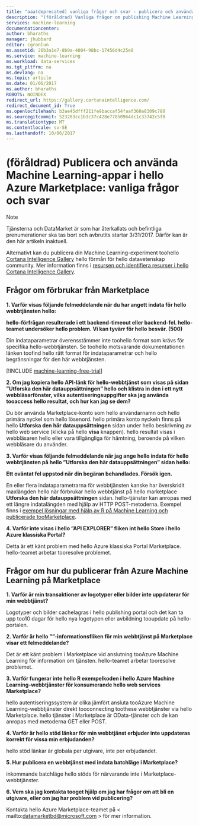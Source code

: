 ```yaml
---
title: "aaa(deprecated) vanliga frågor och svar - publicera och använda Machine Learning-appar i Azure Marketplace | Microsoft Docs"
description: "(föråldrad) Vanliga frågor om publishing Machine Learning-appar i hello Azure Marketplace"
services: machine-learning
documentationcenter: 
author: bharaths
manager: jhubbard
editor: cgronlun
ms.assetid: 26b3a1e7-8b9a-4004-98bc-17456d4c25e8
ms.service: machine-learning
ms.workload: data-services
ms.tgt_pltfrm: na
ms.devlang: na
ms.topic: article
ms.date: 01/06/2017
ms.author: bharaths
ROBOTS: NOINDEX
redirect_url: https://gallery.cortanaintelligence.com/
redirect_document_id: True
ms.openlocfilehash: b3ae45dfff211fe9baccaf54faaf360a8309c780
ms.sourcegitcommit: 523283cc1b3c37c428e77850964dc1c33742c5f0
ms.translationtype: MT
ms.contentlocale: sv-SE
ms.lasthandoff: 10/06/2017
---
```

# <a name="deprecated-publishing-and-using-machine-learning-apps-in-hello-azure-marketplace-faq"></a>(föråldrad) Publicera och använda Machine Learning-appar i hello Azure Marketplace: vanliga frågor och svar

> [!NOTE]
> Tjänsterna och DataMarket är som har återkallats och befintliga prenumerationer ska tas bort och avbrutits startar 3/31/2017. Därför kan är den här artikeln inaktuell. 
> 
> Alternativt kan du publicera din Machine Learning-experiment toohello [Cortana Intelligence Gallery](https://gallery.cortanaintelligence.com/) hello förmån för hello datavetenskap community. Mer information finns i [resursen och identifiera resurser i hello Cortana Intelligence Gallery](https://docs.microsoft.com/en-us/azure/machine-learning/machine-learning-gallery-how-to-use-contribute-publish).


## <a name="questions-about-consuming-from-marketplace"></a>Frågor om förbrukar från Marketplace
**1. Varför visas följande felmeddelande när du har angett indata för hello webbtjänsten hello:**

**hello-förfrågan resulterade i ett backend-timeout eller backend-fel. hello-teamet undersöker hello problem. Vi kan tyvärr för hello besvär. (500)**

Din indataparametrar överensstämmer inte toohello format som krävs för specifika hello-webbtjänsten. Se toohello motsvarande dokumentationen länken toofind hello rätt format för indataparametrar och hello begränsningar för den här webbtjänsten.

[!INCLUDE [machine-learning-free-trial](../../includes/machine-learning-free-trial.md)]

**2. Om jag kopiera hello API-länk för hello-webbtjänst som visas på sidan ”Utforska den här datauppsättningen” hello och klistra in den i ett nytt webbläsarfönster, vilka autentiseringsuppgifter ska jag använda tooaccess hello resultat, och hur kan jag se dem?**

Du bör använda Marketplace-konto som hello användarnamn och hello primära nyckel som hello lösenord. hello primära konto nyckeln finns på hello **Utforska den här datauppsättningen** sidan under hello beskrivning av hello web service (klicka på hello **visa** knappen). hello resultat visas i webbläsaren hello eller vara tillgängliga för hämtning, beroende på vilken webbläsare du använder.

**3. Varför visas följande felmeddelande när jag ange hello indata för hello webbtjänsten på hello ”Utforska den här datauppsättningen” sidan hello:** 

**Ett oväntat fel uppstod när din begäran behandlades. Försök igen.**

En eller flera indataparametrarna för webbtjänsten kanske har överskridit maxlängden hello när förbrukar hello webbtjänst på hello marketplace **Utforska den här datauppsättningen** sidan. hello-tjänster kan anropas med ett längre indatalängden med hjälp av HTTP POST-metoderna. Exempel finns i [exempel lösningar med hjälp av R på Machine Learning och publicerade tooMarketplace](machine-learning-r-csharp-web-service-examples.md).

**4. Varför inte visas i hello ”API EXPLORER” fliken int hello Store i hello Azure klassiska Portal?** 

Detta är ett känt problem med hello Azure klassiska Portal Marketplace. hello-teamet arbetar tooresolve problemet. 

## <a name="questions-about-publishing-from-azure-machine-learning-on-marketplace"></a>Frågor om hur du publicerar från Azure Machine Learning på Marketplace
**1. Varför är min transaktioner av logotyper eller bilder inte uppdaterar för min webbtjänst?** 

Logotyper och bilder cachelagras i hello publishing portal och det kan ta upp too10 dagar för hello nya logotypen eller avbildning tooupdate på hello-portalen.

**2. Varför är hello ””-informationsfliken för min webbtjänst på Marketplace visar ett felmeddelande?**

Det är ett känt problem i Marketplace vid anslutning tooAzure Machine Learning för information om tjänsten. hello-teamet arbetar tooresolve problemet.

**3. Varför fungerar inte hello R exempelkoden i hello Azure Machine Learning-webbtjänster för konsumerande hello web services Marketplace?**

hello autentiseringssystem är olika jämfört ansluta tooAzure Machine Learning-webbtjänster direkt tooconnecting toothese webbtjänster via hello Marketplace. hello tjänster i Marketplace är OData-tjänster och de kan anropas med metoderna GET eller POST. 

**4. Varför är hello stöd länkar för min webbtjänst erbjuder inte uppdateras korrekt för vissa min erbjudanden?**

hello stöd länkar är globala per utgivare, inte per erbjudandet. 

**5. Hur publicera en webbtjänst med indata batchläge i Marketplace?**

inkommande batchläge hello stöds för närvarande inte i Marketplace-webbtjänster.

**6. Vem ska jag kontakta tooget hjälp om jag har frågor om att bli en utgivare, eller om jag har problem vid publicering?**

Kontakta hello Azure Marketplace-teamet på < mailto:datamarketbd@microsoft.com > för mer information.


